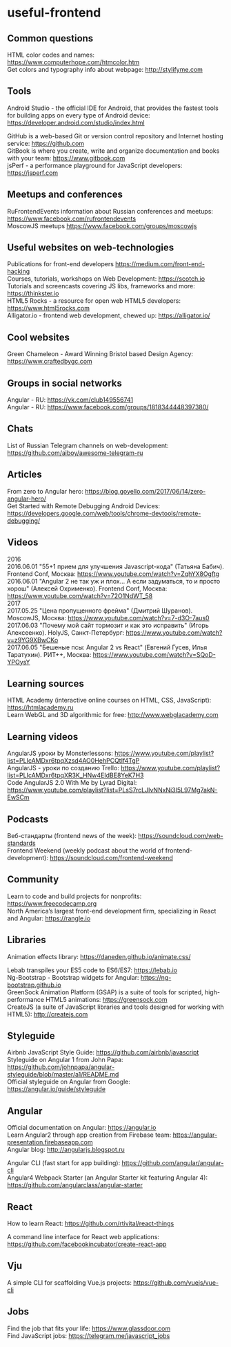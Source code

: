 # useful-frontend

## Common questions
HTML color codes and names: https://www.computerhope.com/htmcolor.htm  
Get colors and typography info about webpage: http://stylifyme.com 

## Tools
Android Studio - the official IDE for Android, that provides the fastest tools for building apps on every type of Android device: https://developer.android.com/studio/index.html  

GitHub is a web-based Git or version control repository and Internet hosting service: https://github.com  
GitBook is where you create, write and organize documentation and books with your team: https://www.gitbook.com  
jsPerf - a performance playground for JavaScript developers: https://jsperf.com

## Meetups and conferences
RuFrontendEvents information about Russian conferences and meetups: https://www.facebook.com/rufrontendevents  
MoscowJS meetups https://www.facebook.com/groups/moscowjs

## Useful websites on web-technologies
Publications for front-end developers https://medium.com/front-end-hacking  
Courses, tutorials, workshops on Web Development: https://scotch.io  
Tutorials and screencasts covering JS libs, frameworks and more: https://thinkster.io  
HTML5 Rocks - a resource for open web HTML5 developers: https://www.html5rocks.com  
Alligator.io - frontend web development, chewed up: https://alligator.io/  

## Cool websites
Green Chameleon - Award Winning Bristol based Design Agency: https://www.craftedbygc.com  

## Groups in social networks
Angular - RU: https://vk.com/club149556741  
Angular - RU: https://www.facebook.com/groups/1818344448397380/

## Chats
List of Russian Telegram channels on web-development: https://github.com/aiboy/awesome-telegram-ru

## Articles
From zero to Angular hero: https://blog.goyello.com/2017/06/14/zero-angular-hero/  
Get Started with Remote Debugging Android Devices: https://developers.google.com/web/tools/chrome-devtools/remote-debugging/

## Videos
2016  
2016.06.01 "55+1 прием для улучшения Javascript-кода" (Татьяна Бабич). Frontend Conf, Москва: https://www.youtube.com/watch?v=ZqhYX8Ogftg  
2016.06.01 "Angular 2 не так уж и плох... А если задуматься, то и просто хорош" (Алексей Охрименко). Frontend Conf, Москва: https://www.youtube.com/watch?v=72O1NdWT_58  
2017  
2017.05.25 "Цена пропущенного фрейма" (Дмитрий Шуранов). MoscowJS, Москва: https://www.youtube.com/watch?v=7-d3O-7aus0  
2017.06.03 "Почему мой сайт тормозит и как это исправить" (Игорь Алексеенко). HolyJS, Санкт-Петербург: https://www.youtube.com/watch?v=z9YG9XBwCKo  
2017.06.05 "Бешеные псы: Angular 2 vs React" (Евгений Гусев, Илья Таратухин). РИТ++, Москва: https://www.youtube.com/watch?v=SQoD-YPOysY

## Learning sources
HTML Academy (interactive online courses on HTML, CSS, JavaScript): https://htmlacademy.ru  
Learn WebGL and 3D algorithmic for free: http://www.webglacademy.com

## Learning videos
AngularJS уроки by Monsterlessons: https://www.youtube.com/playlist?list=PLIcAMDxr6tpqXzsd4AO0HehPCQtIf4TgP  
AngularJS - уроки по созданию Trello: https://www.youtube.com/playlist?list=PLIcAMDxr6tpqXR3K_HNw4EIdBE8YeK7H3  
Code AngularJS 2.0 With Me by Lyrad Digital: https://www.youtube.com/playlist?list=PLsS7rcLJIvNNxNi3I5L97Mg7akN-EwSCm

## Podcasts
Веб-стандарты (frontend news of the week): https://soundcloud.com/web-standards  
Frontend Weekend (weekly podcast about the world of frontend-development): https://soundcloud.com/frontend-weekend

## Community
Learn to code and build projects for nonprofits: https://www.freecodecamp.org  
North America’s largest front-end development firm, specializing in React and Angular: https://rangle.io

## Libraries
Animation effects library: https://daneden.github.io/animate.css/  

Lebab transpiles your ES5 code to ES6/ES7: https://lebab.io  
Ng-Bootstrap - Bootstrap widgets for Angular: https://ng-bootstrap.github.io  
GreenSock Animation Platform (GSAP) is a suite of tools for scripted, high-performance HTML5 animations: https://greensock.com  
CreateJS (a suite of JavaScript libraries and tools designed for working with HTML5): http://createjs.com  

## Styleguide
Airbnb JavaScript Style Guide: https://github.com/airbnb/javascript  
Styleguide on Angular 1 from John Papa: https://github.com/johnpapa/angular-styleguide/blob/master/a1/README.md  
Official styleguide on Angular from Google: https://angular.io/guide/styleguide

## Angular
Official documentation on Angular: https://angular.io  
Learn Angular2 through app creation from Firebase team: https://angular-presentation.firebaseapp.com  
Angular blog: http://angularjs.blogspot.ru  

Angular CLI (fast start for app building): https://github.com/angular/angular-cli  
Angular4 Webpack Starter (an Angular Starter kit featuring Angular 4): https://github.com/angularclass/angular-starter

## React
How to learn React: https://github.com/rtivital/react-things

A command line interface for React web applications: https://github.com/facebookincubator/create-react-app

## Vju
A simple CLI for scaffolding Vue.js projects: https://github.com/vuejs/vue-cli

## Jobs
Find the job that fits your life: https://www.glassdoor.com  
Find JavaScript jobs: https://telegram.me/javascript_jobs
